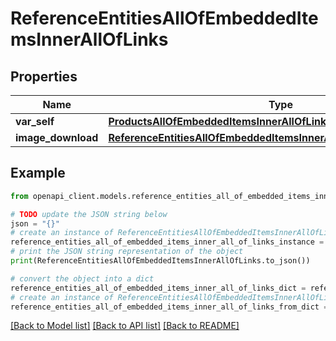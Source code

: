 # ReferenceEntitiesAllOfEmbeddedItemsInnerAllOfLinks


## Properties

Name | Type | Description | Notes
------------ | ------------- | ------------- | -------------
**var_self** | [**ProductsAllOfEmbeddedItemsInnerAllOfLinksSelf**](ProductsAllOfEmbeddedItemsInnerAllOfLinksSelf.md) |  | [optional] 
**image_download** | [**ReferenceEntitiesAllOfEmbeddedItemsInnerAllOfLinksImageDownload**](ReferenceEntitiesAllOfEmbeddedItemsInnerAllOfLinksImageDownload.md) |  | [optional] 

## Example

```python
from openapi_client.models.reference_entities_all_of_embedded_items_inner_all_of_links import ReferenceEntitiesAllOfEmbeddedItemsInnerAllOfLinks

# TODO update the JSON string below
json = "{}"
# create an instance of ReferenceEntitiesAllOfEmbeddedItemsInnerAllOfLinks from a JSON string
reference_entities_all_of_embedded_items_inner_all_of_links_instance = ReferenceEntitiesAllOfEmbeddedItemsInnerAllOfLinks.from_json(json)
# print the JSON string representation of the object
print(ReferenceEntitiesAllOfEmbeddedItemsInnerAllOfLinks.to_json())

# convert the object into a dict
reference_entities_all_of_embedded_items_inner_all_of_links_dict = reference_entities_all_of_embedded_items_inner_all_of_links_instance.to_dict()
# create an instance of ReferenceEntitiesAllOfEmbeddedItemsInnerAllOfLinks from a dict
reference_entities_all_of_embedded_items_inner_all_of_links_from_dict = ReferenceEntitiesAllOfEmbeddedItemsInnerAllOfLinks.from_dict(reference_entities_all_of_embedded_items_inner_all_of_links_dict)
```
[[Back to Model list]](../README.md#documentation-for-models) [[Back to API list]](../README.md#documentation-for-api-endpoints) [[Back to README]](../README.md)


